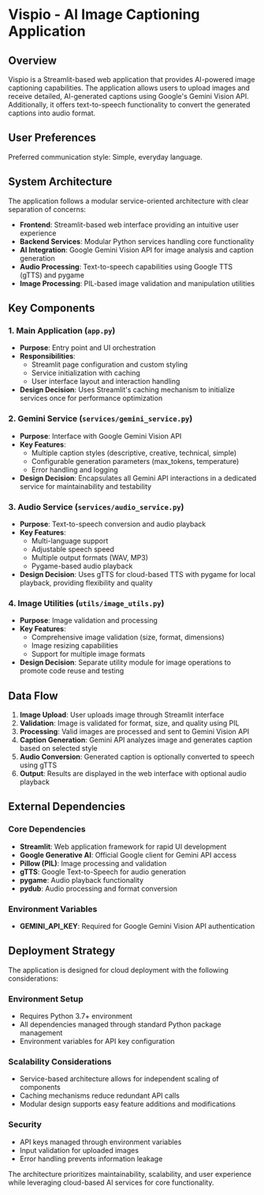 # Vispio - AI Image Captioning Application

## Overview

Vispio is a Streamlit-based web application that provides AI-powered image captioning capabilities. The application allows users to upload images and receive detailed, AI-generated captions using Google's Gemini Vision API. Additionally, it offers text-to-speech functionality to convert the generated captions into audio format.

## User Preferences

Preferred communication style: Simple, everyday language.

## System Architecture

The application follows a modular service-oriented architecture with clear separation of concerns:

- **Frontend**: Streamlit-based web interface providing an intuitive user experience
- **Backend Services**: Modular Python services handling core functionality
- **AI Integration**: Google Gemini Vision API for image analysis and caption generation
- **Audio Processing**: Text-to-speech capabilities using Google TTS (gTTS) and pygame
- **Image Processing**: PIL-based image validation and manipulation utilities

## Key Components

### 1. Main Application (`app.py`)
- **Purpose**: Entry point and UI orchestration
- **Responsibilities**: 
  - Streamlit page configuration and custom styling
  - Service initialization with caching
  - User interface layout and interaction handling
- **Design Decision**: Uses Streamlit's caching mechanism to initialize services once for performance optimization

### 2. Gemini Service (`services/gemini_service.py`)
- **Purpose**: Interface with Google Gemini Vision API
- **Key Features**:
  - Multiple caption styles (descriptive, creative, technical, simple)
  - Configurable generation parameters (max_tokens, temperature)
  - Error handling and logging
- **Design Decision**: Encapsulates all Gemini API interactions in a dedicated service for maintainability and testability

### 3. Audio Service (`services/audio_service.py`)
- **Purpose**: Text-to-speech conversion and audio playback
- **Key Features**:
  - Multi-language support
  - Adjustable speech speed
  - Multiple output formats (WAV, MP3)
  - Pygame-based audio playback
- **Design Decision**: Uses gTTS for cloud-based TTS with pygame for local playback, providing flexibility and quality

### 4. Image Utilities (`utils/image_utils.py`)
- **Purpose**: Image validation and processing
- **Key Features**:
  - Comprehensive image validation (size, format, dimensions)
  - Image resizing capabilities
  - Support for multiple image formats
- **Design Decision**: Separate utility module for image operations to promote code reuse and testing

## Data Flow

1. **Image Upload**: User uploads image through Streamlit interface
2. **Validation**: Image is validated for format, size, and quality using PIL
3. **Processing**: Valid images are processed and sent to Gemini Vision API
4. **Caption Generation**: Gemini API analyzes image and generates caption based on selected style
5. **Audio Conversion**: Generated caption is optionally converted to speech using gTTS
6. **Output**: Results are displayed in the web interface with optional audio playback

## External Dependencies

### Core Dependencies
- **Streamlit**: Web application framework for rapid UI development
- **Google Generative AI**: Official Google client for Gemini API access
- **Pillow (PIL)**: Image processing and validation
- **gTTS**: Google Text-to-Speech for audio generation
- **pygame**: Audio playback functionality
- **pydub**: Audio processing and format conversion

### Environment Variables
- **GEMINI_API_KEY**: Required for Google Gemini Vision API authentication

## Deployment Strategy

The application is designed for cloud deployment with the following considerations:

### Environment Setup
- Requires Python 3.7+ environment
- All dependencies managed through standard Python package management
- Environment variables for API key configuration

### Scalability Considerations
- Service-based architecture allows for independent scaling of components
- Caching mechanisms reduce redundant API calls
- Modular design supports easy feature additions and modifications

### Security
- API keys managed through environment variables
- Input validation for uploaded images
- Error handling prevents information leakage

The architecture prioritizes maintainability, scalability, and user experience while leveraging cloud-based AI services for core functionality.